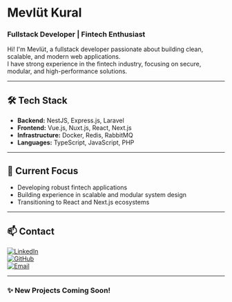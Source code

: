 # Mevlüt Kural
### Fullstack Developer | Fintech Enthusiast

Hi! I'm Mevlüt, a fullstack developer passionate about building clean, scalable, and modern web applications.  
I have strong experience in the fintech industry, focusing on secure, modular, and high-performance solutions.

---

## 🛠 Tech Stack

- **Backend:** NestJS, Express.js, Laravel
- **Frontend:** Vue.js, Nuxt.js, React, Next.js
- **Infrastructure:** Docker, Redis, RabbitMQ
- **Languages:** TypeScript, JavaScript, PHP

---

## 🚀 Current Focus

- Developing robust fintech applications
- Building experience in scalable and modular system design
- Transitioning to React and Next.js ecosystems

---

## 📫 Contact

[![LinkedIn](https://img.shields.io/badge/LinkedIn-0077B5?style=flat-square&logo=linkedin&logoColor=white)](https://www.linkedin.com/in/mevl%C3%BCt-kural-a13372277)  
[![GitHub](https://img.shields.io/badge/GitHub-181717?style=flat-square&logo=github&logoColor=white)](https://github.com/mevlutkural)  
[![Email](https://img.shields.io/badge/Email-D14836?style=flat-square&logo=gmail&logoColor=white)](mailto:mevlutkural4270@gmail.com)

---

### ✨ New Projects Coming Soon!
